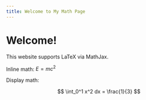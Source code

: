 ```yaml
---
title: Welcome to My Math Page
---
```


# Welcome!

This website supports LaTeX via MathJax.

Inline math: $E = mc^2$

Display math:

$$
\int_0^1 x^2 dx = \frac{1}{3}
$$
